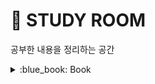 # :door: STUDY ROOM
공부한 내용을 정리하는 공간

<details>
<summary>  :blue_book: Book</summary>
<div markdown="1">       

:book: 자바와 JUnit을 활용한 실용주의 단위테스트 /  :arrow_right:[실습 Github Repo](https://github.com/creatingeveryday/testing)   
:book: 데이터베이스 첫걸음 : 읽으면서 개념을 복습했고 비용 문제와 직결되는 성능 문제까지 생각해보았다.   
:book: 그림으로 배우는 HTTP & Network Basic : 네트워크를 그림으로 쉽게 접근해보자.      
:book: 스프링 입문을 위한 자바 객체 지향의 원리와 이해 : 읽는 중.   
:book: 읽기 좋은 코드가 좋은 코드다 : 생각해 볼 거리가 많다. 리팩토링시 참고해보자      
:book: 스프링5 프로그래밍 입문 : 스프링의 개념을 정리해보는데 도움이 되었다.   
:book: 클린 코드 : 구입해서 천천히 보는 중   
:book: 모던 자바 인 액션 : 구입   
:book: 자바 ORM 표준 JPA 프로그래밍 : 구입      
:book: IT엔지니어를 위한 네트워크 입문 : 구입   
:book: 객체지향의 사실과 오해 : 읽는 중          
</div>
</details>
